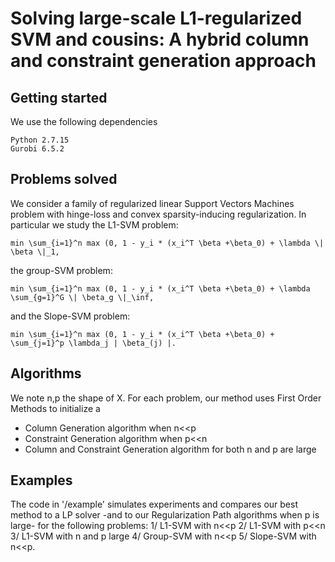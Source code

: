 # Solving large-scale L1-regularized SVM and cousins: A hybrid column and constraint generation approach

## Getting started
We use the following dependencies
```
Python 2.7.15
Gurobi 6.5.2
```

## Problems solved

We consider a family of regularized linear Support Vectors Machines problem with hinge-loss and convex sparsity-inducing regularization. In particular we study the L1-SVM problem:
```
min \sum_{i=1}^n max (0, 1 - y_i * (x_i^T \beta +\beta_0) + \lambda \| \beta \|_1,
```
the group-SVM problem:
```
min \sum_{i=1}^n max (0, 1 - y_i * (x_i^T \beta +\beta_0) + \lambda \sum_{g=1}^G \| \beta_g \|_\inf,
```
and the Slope-SVM problem:
```
min \sum_{i=1}^n max (0, 1 - y_i * (x_i^T \beta +\beta_0) + \sum_{j=1}^p \lambda_j | \beta_(j) |.
```

## Algorithms

We note n,p the shape of X. For each problem, our method uses First Order Methods to initialize a 
 - Column Generation algorithm when n<<p
 - Constraint Generation algorithm when p<<n
 - Column and Constraint Generation algorithm for both n and p are large

## Examples

The code in '/example' simulates experiments and compares our best method to a LP solver  -and to our Regularization Path algorithms when p is large- for the following problems:
1/ L1-SVM with n<<p
2/ L1-SVM with p<<n
3/ L1-SVM with n and p large
4/ Group-SVM with n<<p
5/ Slope-SVM with n<<p.




